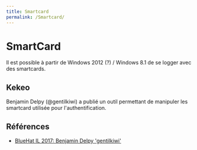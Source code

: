 ```yaml
---
title: Smartcard
permalink: /Smartcard/
---
```


# SmartCard

Il est possible à partir de Windows 2012 (?) / Windows 8.1 de se logger avec des smartcards.

Kekeo
-----
Benjamin Delpy (@gentilkiwi) a publié un outil permettant de manipuler les smartcard utilisée pour l'authentification.

Références
----------
* [BlueHat IL 2017: Benjamin Delpy 'gentilkiwi'](https://www.youtube.com/watch?v=7mLifQiKdfk&feature=youtu.be)
